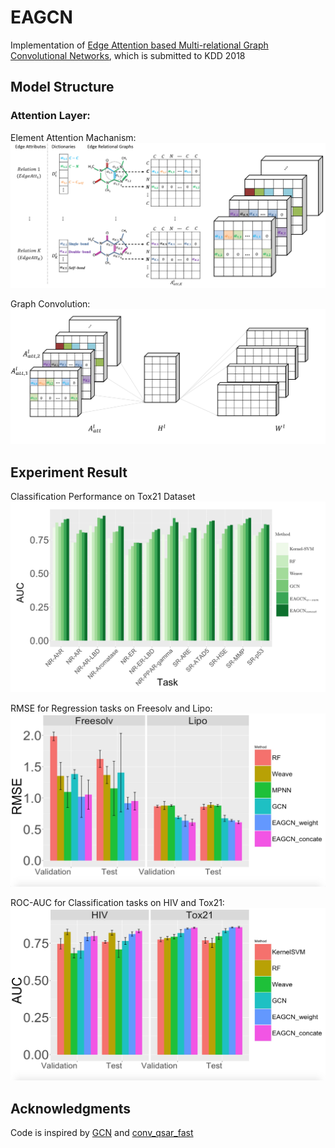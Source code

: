 # EAGCN
Implementation of [Edge Attention based Multi-relational Graph Convolutional Networks](https://arxiv.org/pdf/1802.04944.pdf), which is submitted to KDD 2018


## Model Structure
### Attention Layer:
Element Attention Machanism:
![Element Attention Machanism](./Chart/layers.png)

Graph Convolution:
![Graph Convolution](./Chart/axw.png)


## Experiment Result
Classification Performance on Tox21 Dataset
![Tox21 Classification AUC](./Chart/Tox21_12tasks.png)

RMSE for Regression tasks on  Freesolv and Lipo:
![](./Chart/RMSE.jpeg)

ROC-AUC for Classification tasks on HIV and Tox21:
![](./Chart/AUC.jpeg)


## Acknowledgments
Code is inspired by [GCN](https://github.com/tkipf/gcn) and [conv_qsar_fast](https://github.com/connorcoley/conv_qsar_fast)


